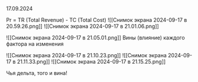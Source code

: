 17.09.2024

Pr = TR (Total Revenue) - TC (Total Cost)
![[Снимок экрана 2024-09-17 в 20.59.26.png]]
![[Снимок экрана 2024-09-17 в 21.01.06.png]]

![[Снимок экрана 2024-09-17 в 21.05.01.png]]
Вины (влияние) каждого фактора на изменения

![[Снимок экрана 2024-09-17 в 21.10.23.png]]
![[Снимок экрана 2024-09-17 в 21.11.33.png]]
	![[Снимок экрана 2024-09-17 в 21.15.25.png]]


Чья дельта, того и вина!